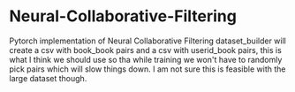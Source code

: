 # Neural-Collaborative-Filtering
Pytorch implementation of Neural Collaborative Filtering
dataset_builder will create a csv with book_book pairs and a csv with userid_book pairs, this is what I think we should use 
so tha while training we won't have to randomly pick pairs which will slow things down. I am not sure this is feasible with the large dataset though. 
